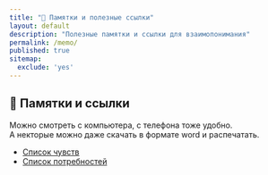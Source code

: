 ```yaml
---
title: "💾 Памятки и полезные ссылки"
layout: default
description: "Полезные памятки и ссылки для взаимопонимания"
permalink: /memo/
published: true
sitemap:
  exclude: 'yes'
---
```

## 💾 Памятки и ссылки

Можно смотреть с компьютера, с телефона тоже удобно.\
А некторые можно даже скачать в формате word и распечатать.

* [Список чувств](/feelings/ "Телеграм канал с анонсами")
* [Список потребностей](/needs/ "Телеграм канал с анонсами")
